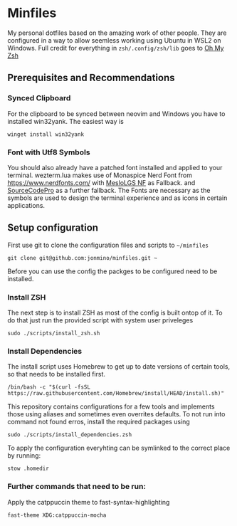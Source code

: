 # Minfiles
My personal dotfiles based on the amazing work of other people.
They are configured in a way to allow seemless working using Ubuntu in WSL2 on Windows.
Full credit for everything in `zsh/.config/zsh/lib` goes to [Oh My Zsh](https://github.com/ohmyzsh/ohmyzsh)

## Prerequisites and Recommendations
### Synced Clipboard
For the clipboard to be synced between neovim and Windows you have to installed win32yank. The easiest way is
```
winget install win32yank
```
### Font with Utf8 Symbols
You should also already have a patched font installed and applied to your terminal.
wezterm.lua makes use of Monaspice Nerd Font from https://www.nerdfonts.com/
with [MesloLGS NF](https://github.com/romkatv/powerlevel10k#meslo-nerd-font-patched-for-powerlevel10k) as Fallback.
and [SourceCodePro](https://github.com/gabrielelana/awesome-terminal-fonts/blob/patching-strategy/patched/SourceCodePro%2BPowerline%2BAwesome%2BRegular.ttf) as a further fallback.
The Fonts are necessary as the symbols are used to design the terminal experience and as icons in certain applications.

## Setup configuration
First use git to clone the configuration files and scripts to `~/minfiles`
```
git clone git@github.com:jonmino/minfiles.git ~
```
Before you can use the config the packges to be configured need to be installed.

### Install ZSH
The next step is to install ZSH as most of the config is built ontop of it.
To do that just run the provided script with system user priveleges
```
sudo ./scripts/install_zsh.sh
```

### Install Dependencies
The install script uses Homebrew to get up to date versions of certain tools, so that needs to be installed first.
```
/bin/bash -c "$(curl -fsSL https://raw.githubusercontent.com/Homebrew/install/HEAD/install.sh)"
```
This repository contains configurations for a few tools and implements those using aliases and sometimes even overrites defaults. To not run into command not found erros, install the required packages using
```
sudo ./scripts/install_dependencies.zsh
```
To apply the configuration everyhting can be symlinked to the correct place by running:
```
stow .homedir
```
### Further commands that need to be run:
Apply the catppuccin theme to fast-syntax-highlighting
```
fast-theme XDG:catppuccin-mocha
```

